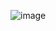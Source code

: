 ![image](https://user-images.githubusercontent.com/63789702/187577938-14420226-6b79-48b1-ab08-81e9b390a660.png)
